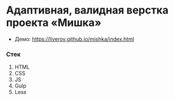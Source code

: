 # Адаптивная, валидная верстка проекта «Мишка»

* Демо: https://liverov.github.io/mishka/index.html

### Стек
1. HTML
2. CSS
3. JS
4. Gulp
5. Less
